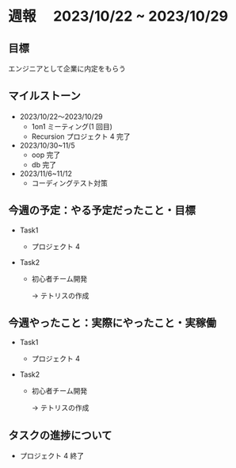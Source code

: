 # 週報　 2023/10/22 ~ 2023/10/29

## 目標

エンジニアとして企業に内定をもらう

## マイルストーン

- 2023/10/22〜2023/10/29
  - 1on1 ミーティング(1 回目)
  - Recursion プロジェクト 4 完了
- 2023/10/30~11/5
  - oop 完了
  - db 完了
- 2023/11/6~11/12
  - コーディングテスト対策

## 今週の予定：やる予定だったこと・目標

- Task1

  - プロジェクト 4

- Task2

  - 初心者チーム開発

    → テトリスの作成

## 今週やったこと：実際にやったこと・実稼働

- Task1

  - プロジェクト 4

- Task2

  - 初心者チーム開発

    → テトリスの作成

## タスクの進捗について

- プロジェクト 4 終了
